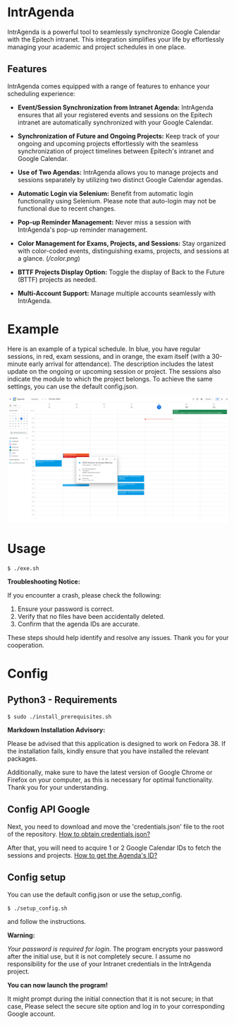 
# IntrAgenda

IntrAgenda is a powerful tool to seamlessly synchronize Google Calendar with the Epitech intranet. This integration simplifies your life by effortlessly managing your academic and project schedules in one place.

## Features

IntrAgenda comes equipped with a range of features to enhance your scheduling experience:

- **Event/Session Synchronization from Intranet Agenda:** IntrAgenda ensures that all your registered events and sessions on the Epitech intranet are automatically synchronized with your Google Calendar.

- **Synchronization of Future and Ongoing Projects:** Keep track of your ongoing and upcoming projects effortlessly with the seamless synchronization of project timelines between Epitech's intranet and Google Calendar.

- **Use of Two Agendas:** IntrAgenda allows you to manage projects and sessions separately by utilizing two distinct Google Calendar agendas.

- **Automatic Login via Selenium:** Benefit from automatic login functionality using Selenium. Please note that auto-login may not be functional due to recent changes.

- **Pop-up Reminder Management:** Never miss a session with IntrAgenda's pop-up reminder management.

- **Color Management for Exams, Projects, and Sessions:** Stay organized with color-coded events, distinguishing exams, projects, and sessions at a glance. (*/color.png*)

- **BTTF Projects Display Option:** Toggle the display of Back to the Future (BTTF) projects as needed.

- **Multi-Account Support:** Manage multiple accounts seamlessly with IntrAgenda.

# Example

Here is an example of a typical schedule. In blue, you have regular sessions, in red, exam sessions, and in orange, the exam itself (with a 30-minute early arrival for attendance). The description includes the latest update on the ongoing or upcoming session or project. The sessions also indicate the module to which the project belongs. To achieve the same settings, you can use the default config.json.

![Example on Google Agenda](.github/assets/example.png)

# Usage

```
$ ./exe.sh
```
**Troubleshooting Notice:**

If you encounter a crash, please check the following:

1. Ensure your password is correct.
2. Verify that no files have been accidentally deleted.
3. Confirm that the agenda IDs are accurate.

These steps should help identify and resolve any issues. Thank you for your cooperation.


# Config

## Python3 - Requirements
```
$ sudo ./install_prerequisites.sh
```

**Markdown Installation Advisory:**

Please be advised that this application is designed to work on Fedora 38. If the installation fails, kindly ensure that you have installed the relevant packages.

Additionally, make sure to have the latest version of Google Chrome or Firefox on your computer, as this is necessary for optimal functionality. Thank you for your understanding.

## Config API Google

Next, you need to download and move the 'credentials.json' file to the root of the repository.
[How to obtain credentials.json?](Create_API_Google.md)

After that, you will need to acquire 1 or 2 Google Calendar IDs to fetch the sessions and projects.
[How to get the Agenda's ID?](Get_Agenda_ID.md)

## Config setup
You can use the default config.json or use the setup_config.
```
$ ./setup_config.sh
```
and follow the instructions.

**Warning:**

*Your password is required for login.* The program encrypts your password after the initial use, but it is not completely secure. I assume no responsibility for the use of your Intranet credentials in the IntrAgenda project.

**You can now launch the program!**
 
It might prompt during the initial connection that it is not secure; in that case, Please select the secure site option and log in to your corresponding Google account.
